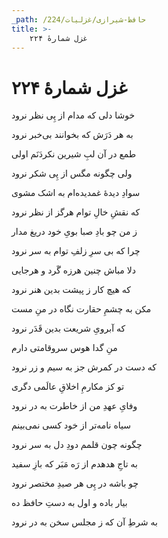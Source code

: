 ```yaml
---
_path: /حافظ-شیرازی/غزلیات/224
title: >-
    غزل شمارهٔ ۲۲۴
---
```

# غزل شمارهٔ ۲۲۴

<div class="b" id="bn1"><div class="m1"><p>خوشا دلی که مدام از پِی نظر نرود</p></div>
<div class="m2"><p>به هر دَرَش که بخوانند بی‌خبر نرود</p></div></div>
<div class="b" id="bn2"><div class="m1"><p>طمع در آن لبِ شیرین نکردَنَم اولی</p></div>
<div class="m2"><p>ولی چگونه مگس از پِی شکر نرود</p></div></div>
<div class="b" id="bn3"><div class="m1"><p>سوادِ دیدهٔ غمدیده‌ام به اشک مشوی</p></div>
<div class="m2"><p>که نقشِ خالِ توام هرگز از نظر نرود</p></div></div>
<div class="b" id="bn4"><div class="m1"><p>ز من چو بادِ صبا بویِ خود دریغ مدار</p></div>
<div class="m2"><p>چرا که بی سرِ زلفِ توام به سر نرود</p></div></div>
<div class="b" id="bn5"><div class="m1"><p>دلا مباش چنین هرزه گَرد و هرجایی</p></div>
<div class="m2"><p>که هیچ کار ز پیشت بدین هنر نرود</p></div></div>
<div class="b" id="bn6"><div class="m1"><p>مکن به چشمِ حقارت نگاه در منِ مست</p></div>
<div class="m2"><p>که آبرویِ شریعت بدین قَدَر نرود</p></div></div>
<div class="b" id="bn7"><div class="m1"><p>منِ گدا هوس سروقامتی دارم</p></div>
<div class="m2"><p>که دست در کمرش جز به سیم و زر نرود</p></div></div>
<div class="b" id="bn8"><div class="m1"><p>تو کز مکارمِ اخلاقِ عالَمی دگری</p></div>
<div class="m2"><p>وفایِ عهدِ من از خاطرت به در نرود</p></div></div>
<div class="b" id="bn9"><div class="m1"><p>سیاه نامه‌تر از خود کسی نمی‌بینم</p></div>
<div class="m2"><p>چگونه چون قلمم دودِ دل به سر نرود</p></div></div>
<div class="b" id="bn10"><div class="m1"><p>به تاجِ هدهدم از رَه مَبَر که بازِ سفید</p></div>
<div class="m2"><p>چو باشه در پِی هر صیدِ مختصر نرود</p></div></div>
<div class="b" id="bn11"><div class="m1"><p>بیار باده و اول به دستِ حافظ ده</p></div>
<div class="m2"><p>به شرطِ آن که ز مجلس سخن به در نرود</p></div></div>
